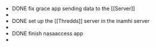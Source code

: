- DONE fix grace app sending data to the [[Server]]
-
- DONE set up the [[Thredds]] server in the inamhi server
-
- DONE finish nasaaccess app
-